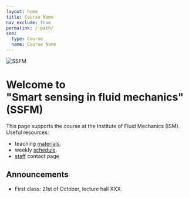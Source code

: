 ```yaml
---
layout: home
title: Course Name
nav_exclude: true
permalink: /:path/
seo:
  type: Course
  name: Course Name
---
```


![SSFM](/assets/images/SSFM.png)

# Welcome to <br/> "Smart sensing in fluid mechanics" (SSFM)

This page supports the course at the Institute of Fluid Mechanics (ISM).
Useful resources:

- teaching [materials](materials.md),
- weekly [schedule](schedule.md).
- [staff](staff.md) contact page


## Announcements

- First class: 21st of October, lecture hall XXX.

